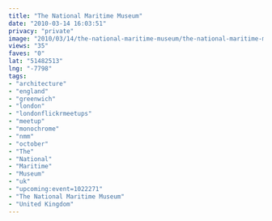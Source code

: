 ```yaml
---
title: "The National Maritime Museum"
date: "2010-03-14 16:03:51"
privacy: "private"
image: "2010/03/14/the-national-maritime-museum/the-national-maritime-museum.jpg"
views: "35"
faves: "0"
lat: "51482513"
lng: "-7798"
tags:
- "architecture"
- "england"
- "greenwich"
- "london"
- "londonflickrmeetups"
- "meetup"
- "monochrome"
- "nmm"
- "october"
- "The"
- "National"
- "Maritime"
- "Museum"
- "uk"
- "upcoming:event=1022271"
- "The National Maritime Museum"
- "United Kingdom"
---
```

<a href="http://www.phillprice.com/2010/03/14/the-national-maritime-museum" rel="nofollow"></a>
